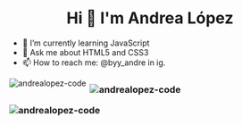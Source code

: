 <h1 align="center">Hi 👋 I'm Andrea López</h1>

- 🌱 I’m currently learning JavaScript
- 💬 Ask me about HTML5 and CSS3
- 📫 How to reach me: @byy_andre in ig.

<p><img align="left" src="https://github-readme-stats.vercel.app/api/top-langs?username=andrealopez-code&show_icons=true&locale=en&layout=compact" alt="andrealopez-code" /></p>

 <h3 Stats </h3> 
<p>&nbsp;<img align="center" src="https://github-readme-stats.vercel.app/api?username=andrealopez-code&show_icons=true&locale=en" alt="andrealopez-code" /></p>  


<p><img align="center" src="https://github-readme-streak-stats.herokuapp.com/?user=andrealopez-code&" alt="andrealopez-code" /></p>  
